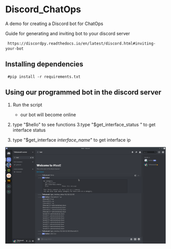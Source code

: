 # Discord_ChatOps

 A demo for creating a Discord bot for ChatOps
 
 Guide for generating and inviting bot to your discord server
 
     https://discordpy.readthedocs.io/en/latest/discord.html#inviting-your-bot
     
     
 ## Installing dependencies
 
     #pip install -r requirements.txt
     
 ## Using our programmed bot in the discord server
 
 1. Run the script
    - our bot will become online
    
 2. type "$hello" to see functions
 3.type "$get_interface_status <ip>"  to get interface status 
 4. type "$get_interface <ip> _interface_name_" to get interface ip
 
 ![](bot_demo.png)
     
 
     
 
